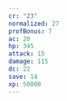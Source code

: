 ```yaml
---
cr: "23"
normalized: 27
profBonus: 7
ac: 20
hp: 345
attack: 15
damage: 115
dc: 22
save: 14
xp: 50000
---
```

